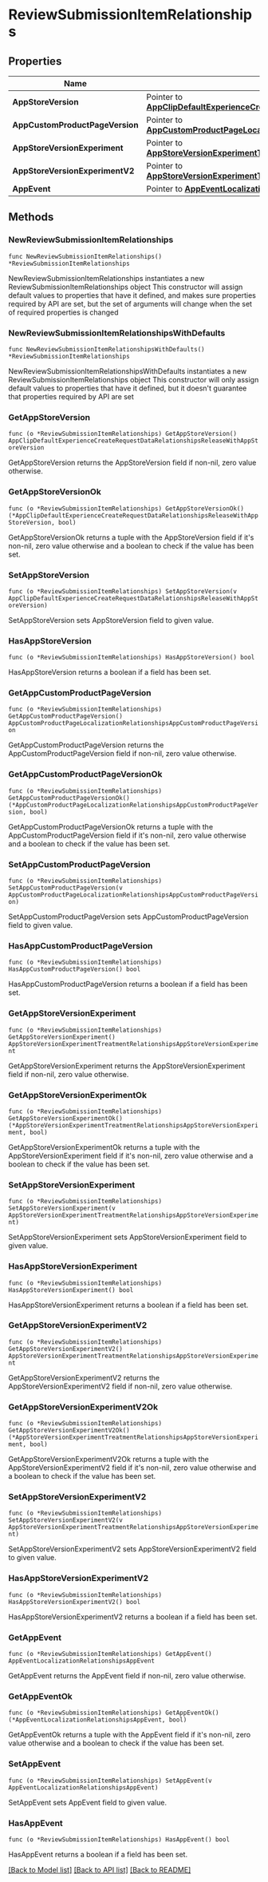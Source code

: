 # ReviewSubmissionItemRelationships

## Properties

Name | Type | Description | Notes
------------ | ------------- | ------------- | -------------
**AppStoreVersion** | Pointer to [**AppClipDefaultExperienceCreateRequestDataRelationshipsReleaseWithAppStoreVersion**](AppClipDefaultExperienceCreateRequestDataRelationshipsReleaseWithAppStoreVersion.md) |  | [optional] 
**AppCustomProductPageVersion** | Pointer to [**AppCustomProductPageLocalizationRelationshipsAppCustomProductPageVersion**](AppCustomProductPageLocalizationRelationshipsAppCustomProductPageVersion.md) |  | [optional] 
**AppStoreVersionExperiment** | Pointer to [**AppStoreVersionExperimentTreatmentRelationshipsAppStoreVersionExperiment**](AppStoreVersionExperimentTreatmentRelationshipsAppStoreVersionExperiment.md) |  | [optional] 
**AppStoreVersionExperimentV2** | Pointer to [**AppStoreVersionExperimentTreatmentRelationshipsAppStoreVersionExperiment**](AppStoreVersionExperimentTreatmentRelationshipsAppStoreVersionExperiment.md) |  | [optional] 
**AppEvent** | Pointer to [**AppEventLocalizationRelationshipsAppEvent**](AppEventLocalizationRelationshipsAppEvent.md) |  | [optional] 

## Methods

### NewReviewSubmissionItemRelationships

`func NewReviewSubmissionItemRelationships() *ReviewSubmissionItemRelationships`

NewReviewSubmissionItemRelationships instantiates a new ReviewSubmissionItemRelationships object
This constructor will assign default values to properties that have it defined,
and makes sure properties required by API are set, but the set of arguments
will change when the set of required properties is changed

### NewReviewSubmissionItemRelationshipsWithDefaults

`func NewReviewSubmissionItemRelationshipsWithDefaults() *ReviewSubmissionItemRelationships`

NewReviewSubmissionItemRelationshipsWithDefaults instantiates a new ReviewSubmissionItemRelationships object
This constructor will only assign default values to properties that have it defined,
but it doesn't guarantee that properties required by API are set

### GetAppStoreVersion

`func (o *ReviewSubmissionItemRelationships) GetAppStoreVersion() AppClipDefaultExperienceCreateRequestDataRelationshipsReleaseWithAppStoreVersion`

GetAppStoreVersion returns the AppStoreVersion field if non-nil, zero value otherwise.

### GetAppStoreVersionOk

`func (o *ReviewSubmissionItemRelationships) GetAppStoreVersionOk() (*AppClipDefaultExperienceCreateRequestDataRelationshipsReleaseWithAppStoreVersion, bool)`

GetAppStoreVersionOk returns a tuple with the AppStoreVersion field if it's non-nil, zero value otherwise
and a boolean to check if the value has been set.

### SetAppStoreVersion

`func (o *ReviewSubmissionItemRelationships) SetAppStoreVersion(v AppClipDefaultExperienceCreateRequestDataRelationshipsReleaseWithAppStoreVersion)`

SetAppStoreVersion sets AppStoreVersion field to given value.

### HasAppStoreVersion

`func (o *ReviewSubmissionItemRelationships) HasAppStoreVersion() bool`

HasAppStoreVersion returns a boolean if a field has been set.

### GetAppCustomProductPageVersion

`func (o *ReviewSubmissionItemRelationships) GetAppCustomProductPageVersion() AppCustomProductPageLocalizationRelationshipsAppCustomProductPageVersion`

GetAppCustomProductPageVersion returns the AppCustomProductPageVersion field if non-nil, zero value otherwise.

### GetAppCustomProductPageVersionOk

`func (o *ReviewSubmissionItemRelationships) GetAppCustomProductPageVersionOk() (*AppCustomProductPageLocalizationRelationshipsAppCustomProductPageVersion, bool)`

GetAppCustomProductPageVersionOk returns a tuple with the AppCustomProductPageVersion field if it's non-nil, zero value otherwise
and a boolean to check if the value has been set.

### SetAppCustomProductPageVersion

`func (o *ReviewSubmissionItemRelationships) SetAppCustomProductPageVersion(v AppCustomProductPageLocalizationRelationshipsAppCustomProductPageVersion)`

SetAppCustomProductPageVersion sets AppCustomProductPageVersion field to given value.

### HasAppCustomProductPageVersion

`func (o *ReviewSubmissionItemRelationships) HasAppCustomProductPageVersion() bool`

HasAppCustomProductPageVersion returns a boolean if a field has been set.

### GetAppStoreVersionExperiment

`func (o *ReviewSubmissionItemRelationships) GetAppStoreVersionExperiment() AppStoreVersionExperimentTreatmentRelationshipsAppStoreVersionExperiment`

GetAppStoreVersionExperiment returns the AppStoreVersionExperiment field if non-nil, zero value otherwise.

### GetAppStoreVersionExperimentOk

`func (o *ReviewSubmissionItemRelationships) GetAppStoreVersionExperimentOk() (*AppStoreVersionExperimentTreatmentRelationshipsAppStoreVersionExperiment, bool)`

GetAppStoreVersionExperimentOk returns a tuple with the AppStoreVersionExperiment field if it's non-nil, zero value otherwise
and a boolean to check if the value has been set.

### SetAppStoreVersionExperiment

`func (o *ReviewSubmissionItemRelationships) SetAppStoreVersionExperiment(v AppStoreVersionExperimentTreatmentRelationshipsAppStoreVersionExperiment)`

SetAppStoreVersionExperiment sets AppStoreVersionExperiment field to given value.

### HasAppStoreVersionExperiment

`func (o *ReviewSubmissionItemRelationships) HasAppStoreVersionExperiment() bool`

HasAppStoreVersionExperiment returns a boolean if a field has been set.

### GetAppStoreVersionExperimentV2

`func (o *ReviewSubmissionItemRelationships) GetAppStoreVersionExperimentV2() AppStoreVersionExperimentTreatmentRelationshipsAppStoreVersionExperiment`

GetAppStoreVersionExperimentV2 returns the AppStoreVersionExperimentV2 field if non-nil, zero value otherwise.

### GetAppStoreVersionExperimentV2Ok

`func (o *ReviewSubmissionItemRelationships) GetAppStoreVersionExperimentV2Ok() (*AppStoreVersionExperimentTreatmentRelationshipsAppStoreVersionExperiment, bool)`

GetAppStoreVersionExperimentV2Ok returns a tuple with the AppStoreVersionExperimentV2 field if it's non-nil, zero value otherwise
and a boolean to check if the value has been set.

### SetAppStoreVersionExperimentV2

`func (o *ReviewSubmissionItemRelationships) SetAppStoreVersionExperimentV2(v AppStoreVersionExperimentTreatmentRelationshipsAppStoreVersionExperiment)`

SetAppStoreVersionExperimentV2 sets AppStoreVersionExperimentV2 field to given value.

### HasAppStoreVersionExperimentV2

`func (o *ReviewSubmissionItemRelationships) HasAppStoreVersionExperimentV2() bool`

HasAppStoreVersionExperimentV2 returns a boolean if a field has been set.

### GetAppEvent

`func (o *ReviewSubmissionItemRelationships) GetAppEvent() AppEventLocalizationRelationshipsAppEvent`

GetAppEvent returns the AppEvent field if non-nil, zero value otherwise.

### GetAppEventOk

`func (o *ReviewSubmissionItemRelationships) GetAppEventOk() (*AppEventLocalizationRelationshipsAppEvent, bool)`

GetAppEventOk returns a tuple with the AppEvent field if it's non-nil, zero value otherwise
and a boolean to check if the value has been set.

### SetAppEvent

`func (o *ReviewSubmissionItemRelationships) SetAppEvent(v AppEventLocalizationRelationshipsAppEvent)`

SetAppEvent sets AppEvent field to given value.

### HasAppEvent

`func (o *ReviewSubmissionItemRelationships) HasAppEvent() bool`

HasAppEvent returns a boolean if a field has been set.


[[Back to Model list]](../README.md#documentation-for-models) [[Back to API list]](../README.md#documentation-for-api-endpoints) [[Back to README]](../README.md)


